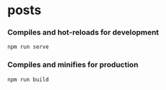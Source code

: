 # posts

### Compiles and hot-reloads for development
```
npm run serve
```

### Compiles and minifies for production
```
npm run build
```
